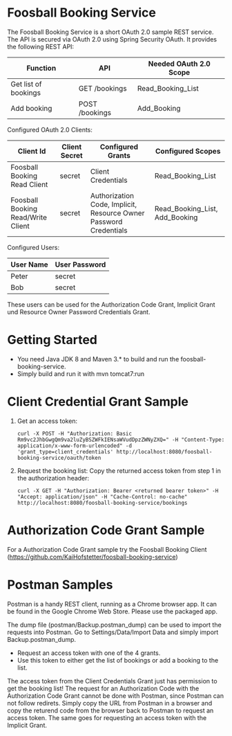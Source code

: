Foosball Booking Service
========================
The Foosball Booking Service is a short OAuth 2.0 sample REST service.
The API is secured via OAuth 2.0 using Spring Security OAuth.
It provides the following REST API:

|Function             |API                         |Needed OAuth 2.0 Scope |
|---------------------|----------------------------|-----------------------|
|Get list of bookings |GET /bookings               |Read_Booking_List      |
|Add booking          |POST /bookings              |Add_Booking            |

Configured OAuth 2.0 Clients:

|Client Id                          |Client Secret |Configured Grants  |Configured Scopes              |
|-----------------------------------|--------------|-------------------|-------------------------------|
|Foosball Booking Read Client       |secret        |Client Credentials |Read_Booking_List              |
|Foosball Booking Read/Write Client |secret        |Authorization Code, Implicit, Resource Owner Password Credentials |Read_Booking_List, Add_Booking |

Configured Users:

|User Name |User Password |
|----------|--------------|
|Peter     |secret        |
|Bob       |secret        |

These users can be used for the Authorization Code Grant, Implicit Grant und Resource Owner Password Credentials Grant.

Getting Started 
===============
* You need Java JDK 8 and Maven 3.* to build and run the foosball-booking-service. 
* Simply build and run it with mvn tomcat7:run

Client Credential Grant Sample
==============================

1. Get an access token:
   ```HTTP
   curl -X POST -H "Authorization: Basic Rm9vc2JhbGwgQm9va2luZyBSZWFkIENsaWVudDpzZWNyZXQ=" -H "Content-Type:    application/x-www-form-urlencoded" -d 'grant_type=client_credentials' http://localhost:8080/foosball-booking-service/oauth/token
   ```
   
2. Request the booking list:
   Copy the returned access token from step 1 in the authorization header:
   ```HTTP
   curl -X GET -H "Authorization: Bearer <returned bearer token>" -H "Accept: application/json" -H "Cache-Control: no-cache" http://localhost:8080/foosball-booking-service/bookings
   ```

Authorization Code Grant Sample
===============================
For a Authorization Code Grant sample try the Foosball Booking Client (https://github.com/KaiHofstetter/foosball-booking-service)

Postman Samples
===============
Postman is a handy REST client, running as a Chrome browser app. It can be found in the Google Chrome Web Store. Please use the packaged app.

The dump file (postman/Backup.postman_dump) can be used to import the requests into Postman. Go to Settings/Data/Import Data and simply import Backup.postman_dump.

* Request an access token with one of the 4 grants. 
* Use this token to either get the list of bookings or add a booking to the list. 

The access token from the Client Credentials Grant just has permission to get the booking list! The request for an Authorization Code with the Authorization Code Grant cannot be done with Postman, since Postman can not follow redirets. Simply copy the URL from Postman in a browser and copy the returend code from the browser back to Postman to request an access token. The same goes for requesting an access token with the Implicit Grant.  




 

